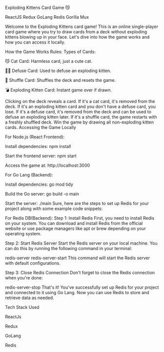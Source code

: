 Exploding Kittens Card Game 😼

ReactJS Redux GoLang Redis Gorilla Mux

Welcome to the Exploding Kittens card game! This is an online single-player card game where you try to draw cards from a deck without exploding kittens blowing up in your face. Let's dive into how the game works and how you can access it locally.

How the Game Works
Rules:
Types of Cards:

😼 Cat Card: Harmless card, just a cute cat.

🙅‍♂️ Defuse Card: Used to defuse an exploding kitten.

🔀 Shuffle Card: Shuffles the deck and resets the game.

💣 Exploding Kitten Card: Instant game over if drawn.

Clicking on the deck reveals a card.
If it's a cat card, it's removed from the deck.
If it's an exploding kitten card and you don't have a defuse card, you lose.
If it's a defuse card, it's removed from the deck and can be used to defuse an exploding kitten later.
If it's a shuffle card, the game restarts with a freshly shuffled deck.
Win the game by drawing all non-exploding kitten cards.
Accessing the Game Locally

For Node.js (React Frontend):

Install dependencies: npm install

Start the frontend server: npm start

Access the game at: http://localhost:3000

For Go Lang (Backend):

Install dependencies: go mod tidy

Build the Go server: go build -o main

Start the server: ./main
Sure, here are the steps to set up Redis for your project along with some example code snippets:

For Redis DB(Backend):
Step 1: Install Redis
First, you need to install Redis on your system. You can download and install Redis from the official website or use package managers like apt or brew depending on your operating system.

Step 2: Start Redis Server
Start the Redis server on your local machine. You can do this by running the following command in your terminal:

redis-server
redis-server-start
This command will start the Redis server with default configurations.

Step 3: Close Redis Connection
Don't forget to close the Redis connection when you're done:

redis-server-stop
That's it! You've successfully set up Redis for your project and connected to it using Go Lang. Now you can use Redis to store and retrieve data as needed.

Tech Stack Used

ReactJs

Redux

GoLang

Redis
